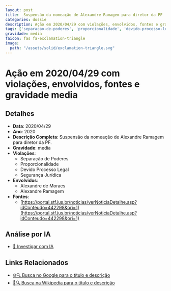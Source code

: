 ```yaml
---
layout: post
title:  Suspensão da nomeação de Alexandre Ramagem para diretor da PF
categories: dossie
description: Ação em 2020/04/29 com violações, envolvidos, fontes e gravidade media
tags: ['separacao-de-poderes', 'proporcionalidade', 'devido-processo-legal', 'seguranca-juridica', 'alexandre-de-moraes', 'alexandre-ramagem', 'gravidade-media']
gravidade: media
faicon: fas fa-exclamation-triangle
image:
  path: "/assets/solid/exclamation-triangle.svg"
---
```


# Ação em 2020/04/29 com violações, envolvidos, fontes e gravidade media

## Detalhes
- **Data**: 2020/04/29
- **Ano**: 2020
- **Descrição Completa**: Suspensão da nomeação de Alexandre Ramagem para diretor da PF.
- **Gravidade**: media <i class="fas fa-exclamation-triangle fa-2x"></i>
- **Violações**:
  - Separação de Poderes
  - Proporcionalidade
  - Devido Processo Legal
  - Segurança Jurídica
- **Envolvidos**:
  - Alexandre de Moraes
  - Alexandre Ramagem
- **Fontes**:
  - [https://portal.stf.jus.br/noticias/verNoticiaDetalhe.asp?idConteudo=442298&ori=1](https://portal.stf.jus.br/noticias/verNoticiaDetalhe.asp?idConteudo=442298&ori=1)

## Análise por IA
- [🤖 Investigar com IA](https://www.perplexity.ai/search?q=%22Alexandre%20de%20Moraes%22%20Suspens%C3%A3o%20da%20nomea%C3%A7%C3%A3o%20de%20Alexandre%20Ramagem%20para%20diretor%20da%20PF%20Suspens%C3%A3o%20da%20nomea%C3%A7%C3%A3o%20de%20Alexandre%20Ramagem%20para%20diretor%20da%20PF.%20Separa%C3%A7%C3%A3o%20de%20Poderes%20Proporcionalidade%20Devido%20Processo%20Legal%20Seguran%C3%A7a%20Jur%C3%ADdica%202020%20gravidade%20media)

## Links Relacionados
- [🌐🔍 Busca no Google para o título e descrição](https://www.google.com/search?q=%22Alexandre%20de%20Moraes%22%20Suspens%C3%A3o%20da%20nomea%C3%A7%C3%A3o%20de%20Alexandre%20Ramagem%20para%20diretor%20da%20PF%20Suspens%C3%A3o%20da%20nomea%C3%A7%C3%A3o%20de%20Alexandre%20Ramagem%20para%20diretor%20da%20PF.%20Separa%C3%A7%C3%A3o%20de%20Poderes%20Proporcionalidade%20Devido%20Processo%20Legal%20Seguran%C3%A7a%20Jur%C3%ADdica%202020%20gravidade%20media)
- [📖🔍 Busca na Wikipedia para o título e descrição](https://pt.wikipedia.org/w/index.php?search=%22Alexandre%20de%20Moraes%22%20Suspens%C3%A3o%20da%20nomea%C3%A7%C3%A3o%20de%20Alexandre%20Ramagem%20para%20diretor%20da%20PF%20Suspens%C3%A3o%20da%20nomea%C3%A7%C3%A3o%20de%20Alexandre%20Ramagem%20para%20diretor%20da%20PF.%20Separa%C3%A7%C3%A3o%20de%20Poderes%20Proporcionalidade%20Devido%20Processo%20Legal%20Seguran%C3%A7a%20Jur%C3%ADdica%202020%20gravidade%20media)

